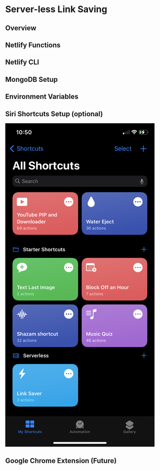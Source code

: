# Server-less Link Saving

## Overview

## Netlify Functions

## Netlify CLI

## MongoDB Setup

## Environment Variables

## Siri Shortcuts Setup (optional)

<p><img src="./docs/images/shortcut-edit-00.PNG"></p>

## Google Chrome Extension (Future)
